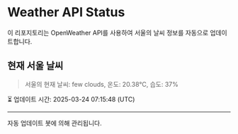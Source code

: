 
# Weather API Status

이 리포지토리는 OpenWeather API를 사용하여 서울의 날씨 정보를 자동으로 업데이트합니다.

## 현재 서울 날씨
> 서울의 현재 날씨: few clouds, 온도: 20.38°C, 습도: 37%

⏳ 업데이트 시간: 2025-03-24 07:15:48 (UTC)

---
자동 업데이트 봇에 의해 관리됩니다.
